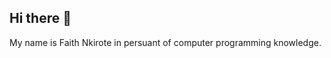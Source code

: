 ## Hi there 👋

<!--
**Nkirote123Faith/Nkirote123Faith** is a ✨ _special_ ✨ repository because its `README.md` (this file) 
-->
My name is Faith Nkirote in persuant of computer programming knowledge.
